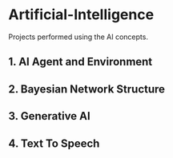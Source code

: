 # Artificial-Intelligence
Projects performed using the AI concepts.

## 1. AI Agent and Environment
## 2. Bayesian Network Structure
## 3. Generative AI
## 4. Text To Speech    



